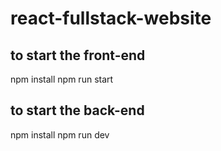 # react-fullstack-website

## to start the front-end
npm install
npm run start


## to start the back-end
npm install
npm run dev
